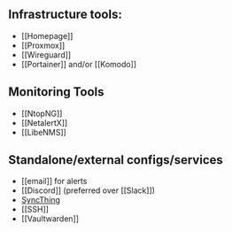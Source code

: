## Infrastructure tools:
- [[Homepage]]
- [[Proxmox]]
- [[Wireguard]]
- [[Portainer]] and/or [[Komodo]]
## Monitoring Tools
- [[NtopNG]]
- [[NetalertX]]
- [[LibeNMS]]
## Standalone/external configs/services
- [[email]] for alerts
- [[Discord]] (preferred over [[Slack]])
- [SyncThing](https://docs.syncthing.net/intro/getting-started.html)
- [[SSH]]
- [[Vaultwarden]]
